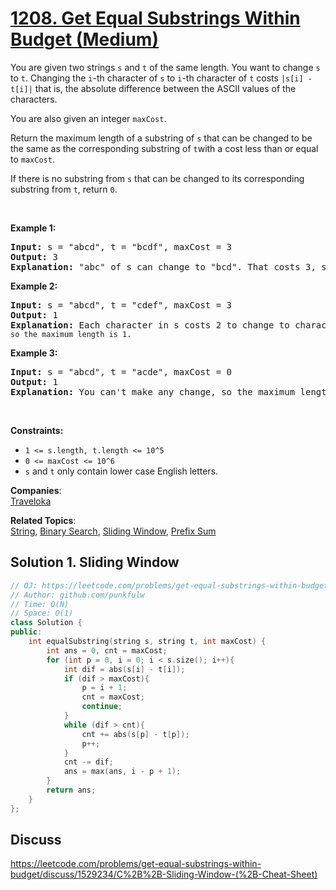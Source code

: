 # [1208. Get Equal Substrings Within Budget (Medium)](https://leetcode.com/problems/get-equal-substrings-within-budget/)

<p>You are given two strings <code>s</code> and <code>t</code> of the same length. You want to change <code>s</code> to <code>t</code>. Changing the <code>i</code>-th character of <code>s</code> to <code>i</code>-th character of <code>t</code> costs <code>|s[i] - t[i]|</code> that is, the absolute difference between the ASCII values of the characters.</p>

<p>You are also given an integer <code>maxCost</code>.</p>

<p>Return the maximum length of a substring of <code>s</code> that can be changed to be the same as the corresponding substring of <code>t</code>with a cost less than or equal to <code>maxCost</code>.</p>

<p>If there is no substring from&nbsp;<code>s</code> that can be changed to its corresponding substring from <code>t</code>, return <code>0</code>.</p>

<p>&nbsp;</p>
<p><strong>Example 1:</strong></p>

<pre><strong>Input:</strong> s = "abcd", t = "bcdf", maxCost = 3
<strong>Output:</strong> 3
<strong>Explanation: </strong>"abc" of s can change to "bcd". That costs 3, so the maximum length is 3.</pre>

<p><strong>Example 2:</strong></p>

<pre><strong>Input:</strong> s = "abcd", t = "cdef", maxCost = 3
<strong>Output:</strong> 1
<strong>Explanation: </strong>Each character in s costs 2 to change to charactor in <code>t, so the maximum length is 1.</code>
</pre>

<p><strong>Example 3:</strong></p>

<pre><strong>Input:</strong> s = "abcd", t = "acde", maxCost = 0
<strong>Output:</strong> 1
<strong>Explanation: </strong>You can't make any change, so the maximum length is 1.
</pre>

<p>&nbsp;</p>
<p><strong>Constraints:</strong></p>

<ul>
	<li><code>1 &lt;= s.length, t.length &lt;= 10^5</code></li>
	<li><code>0 &lt;= maxCost &lt;= 10^6</code></li>
	<li><code>s</code> and&nbsp;<code>t</code> only contain lower case English letters.</li>
</ul>


**Companies**:  
[Traveloka](https://leetcode.com/company/traveloka)

**Related Topics**:  
[String](https://leetcode.com/tag/string/), [Binary Search](https://leetcode.com/tag/binary-search/), [Sliding Window](https://leetcode.com/tag/sliding-window/), [Prefix Sum](https://leetcode.com/tag/prefix-sum/)

## Solution 1. Sliding Window

```cpp
// OJ: https://leetcode.com/problems/get-equal-substrings-within-budget/
// Author: github.com/punkfulw
// Time: O(N)
// Space: O(1)
class Solution {
public:
    int equalSubstring(string s, string t, int maxCost) {
        int ans = 0, cnt = maxCost;
        for (int p = 0, i = 0; i < s.size(); i++){
            int dif = abs(s[i] - t[i]);
            if (dif > maxCost){
                p = i + 1;
                cnt = maxCost;
                continue;
            }
            while (dif > cnt){
                cnt += abs(s[p] - t[p]);
                p++;
            }
            cnt -= dif;
            ans = max(ans, i - p + 1);
        }
        return ans;
    }
};
```



## Discuss

https://leetcode.com/problems/get-equal-substrings-within-budget/discuss/1529234/C%2B%2B-Sliding-Window-(%2B-Cheat-Sheet)
